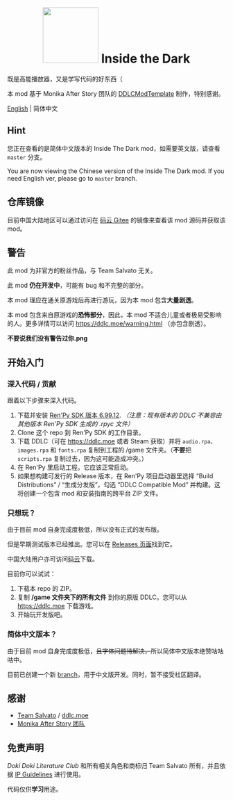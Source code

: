 <!-- sorry -->
<h1>
  <div align="center">
    <img src="https://github.com/imgradeone/InsideTheDark/raw/90d23499ba4099d90023599d5d63d57830f70f1b/game/mod_assets/insidethedark.png" width="128" height="128">
    Inside the Dark
  </div>
</h1>

既是高能播放器，又是学写代码的好东西（

本 mod 基于 Monika After Story 团队的 [DDLCModTemplate](https://github.com/Monika-After-Story/DDLCModTemplate) 制作，特别感谢。

[English](./README.md) | 简体中文

## Hint

您正在查看的是简体中文版本的 Inside The Dark mod，如需要英文版，请查看 `master` 分支。

You are now viewing the Chinese version of the Inside The Dark mod. If you need English ver, please go to `master` branch.

## 仓库镜像

目前中国大陆地区可以通过访问在 [码云 Gitee](https://gitee.com/imgradeone/InsideTheDark) 的镜像来查看该 mod 源码并获取该 mod。

## 警告

此 mod 为非官方的粉丝作品，与 Team Salvato 无关。

此 mod **仍在开发中**，可能有 bug 和不完整的部分。

本 mod 理应在通关原游戏后再进行游玩，因为本 mod 包含**大量剧透**。

本 mod 包含来自原游戏的**恐怖部分**，因此，本 mod 不适合儿童或者极易受影响的人。更多详情可以访问 https://ddlc.moe/warning.html （亦包含剧透）。

**不要说我们没有警告过你.png**

## 开始入门

### 深入代码 / 贡献
跟着以下步骤来深入代码。

1. 下载并安装 [Ren'Py SDK 版本 6.99.12](https://www.renpy.org/release/6.99.12). *（注意：现有版本的 DDLC 不兼容由其他版本 Ren'Py SDK 生成的 .rpyc 文件）*
2. Clone 这个 repo 到 Ren'Py SDK 的工作目录。
3. 下载 DDLC（可在 https://ddlc.moe 或者 Steam 获取）并将 `audio.rpa`、`images.rpa` 和 `fonts.rpa` 复制到工程的 /game 文件夹。（**不要**把 `scripts.rpa` 复制过去，因为这可能造成冲突。）
4. 在 Ren'Py 里启动工程。它应该正常启动。
5. 如果想构建可发行的 Release 版本，在 Ren'Py 项目启动器里选择 “Build Distributions” / “生成分发版”，勾选 “DDLC Compatible Mod” 并构建。这将创建一个包含 mod 和安装指南的跨平台 ZIP 文件。

### 只想玩？

由于目前 mod 自身完成度极低，所以没有正式的发布版。

但是早期测试版本已经推出。您可以在 [Releases 页面](https://github.com/imgradeone/InsideTheDark/releases)找到它。

中国大陆用户亦可访问[码云](https://gitee.com/imgradeone/InsideTheDark/releases)下载。

目前你可以试试：

  1. 下载本 repo 的 ZIP。
  2. 复制 **/game 文件夹下的所有文件** 到你的原版 DDLC。您可以从 https://ddlc.moe 下载游戏。
  3. 开始玩开发版吧。

### 简体中文版本？

由于目前 mod 自身完成度极低，<s>且字体问题待解决，</s>所以简体中文版本绝赞咕咕咕中。

目前已创建一个新 [branch](../../tree/chinese)，用于中文版开发。同时，暂不接受社区翻译。

## 感谢

- [Team Salvato](http://teamsalvato.com) / [ddlc.moe](https://ddlc.moe)
- [Monika After Story 团队](http://www.monikaafterstory.com)

## 免责声明

*Doki Doki Literature Club* 和所有相关角色和商标归 Team Salvato 所有，并且依据 [IP Guidelines](http://teamsalvato.com/ip-guidelines/) 进行使用。

代码仅供**学习**用途。
